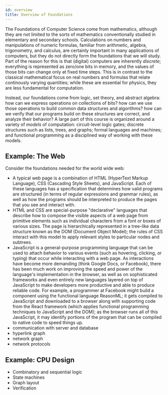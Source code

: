 ```yaml
---
id: overview
title: Overview of Foundations
---
```


The Foundations of Computer Science come from mathematics, although they are not limited to the sorts of mathematics conventionally studied in elementary and secondary schools.
Calculations on numbers and manipulations of numeric formulas, familiar from arithmetic, algebra, trigonometry, and calculus, are certainly important in many applications of computers, but they do not directly form the foundations that we will study.
Part of the reason for this is that (digital) computers are inherently _discrete_; everything is represented as zero/one bits in memory, and the values of those bits can change only at fixed time steps.
This is in contrast to the classical mathematical focus on real numbers and formulas that relate continously varying quantities; while these are essential for physics, they are less fundamental for computation.

Instead, our foundations come from logic, set theory, and abstract algebra: how can we express operations on collections of bits? how can we use those operations to build common data structures and algorithms? how can we verify that our programs build on these structures are correct, and analyze their behavior?
A large part of this course is organized around a variety of _models_ of computation: circuit-level logic gates; discrete structures such as lists, trees, and graphs; formal languages and machines; and functional programming as a disciplined way of working with these models.

## Example: The Web

Consider the foundations needed for the world wide web:
* A typical web page is a combination of HTML (HyperText Markup Language), CSS (Cascading Style Sheets), and JavaScript.
Each of these languages has a specification that determines how valid programs are structured (in terms of regular expressions and grammar rules), as well as how the programs should be interpreted to produce the pages that you see and interact with.
* HTML and CSS are special-purpose "declarative" languages that describe how to compose the visible aspects of a web page from primitive elements such as individual characters from a font or boxes of various sizes.
The page is hierarchically represented in a tree-like data structure known as the DOM (Document Object Model); the rules of CSS interact with this model to apply relevant styles to particular nodes and subtrees.
* JavaScript is a general-purpose programming language that can be used to attach behavior to various events (such as hovering, clicking, or typing) that occur while interacting with a web page.
As interactions have become more demanding (think Google Docs, or Facebook), there has been much work on improving the speed and power of the language's implementation in the browser, as well as on sophisticated frameworks and even entirely new languages layered on top of JavaScript to make developers more productive and able to produce reliable code.
For example, a programmer at Facebook might build a component using the functional language ReasonML; it gets compiled to JavaScript and downloaded to a browser along with supporting code from the React framework (which applies functional programming techniques to JavaScript and the DOM); as the browser runs all of this JavaScript, it may identify portions of the program that can be compiled to native code to speed things up.
* communication with server and database
* hyperlink graph
* network graph
* network protocols

## Example: CPU Design

* Combinatory and sequential logic
* State machines
* Graph layout
* Verification
